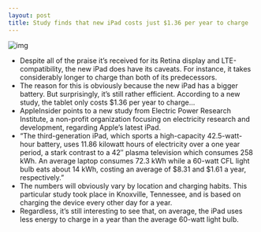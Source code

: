 ```yaml
---
layout: post
title: Study finds that new iPad costs just $1.36 per year to charge
---
```

![img](http://media.idownloadblog.com/wp-content/uploads/2012/06/ipad-charging.jpg)
* Despite all of the praise it’s received for its Retina display and LTE-compatibility, the new iPad does have its caveats. For instance, it takes considerably longer to charge than both of its predecessors.
* The reason for this is obviously because the new iPad has a bigger battery. But surprisingly, it’s still rather efficient. According to a new study, the tablet only costs $1.36 per year to charge…
* AppleInsider points to a new study from Electric Power Research Institute, a non-profit organization focusing on electricity research and development, regarding Apple’s latest iPad.
* “The third-generation iPad, which sports a high-capacity 42.5-watt-hour battery, uses 11.86 kilowatt hours of electricity over a one year period, a stark contrast to a 42″ plasma television which consumes 258 kWh. An average laptop consumes 72.3 kWh while a 60-watt CFL light bulb eats about 14 kWh, costing an average of $8.31 and $1.61 a year, respectively.”
* The numbers will obviously vary by location and charging habits. This particular study took place in Knoxville, Tennessee, and is based on charging the device every other day for a year.
* Regardless, it’s still interesting to see that, on average, the iPad uses less energy to charge in a year than the average 60-watt light bulb.

